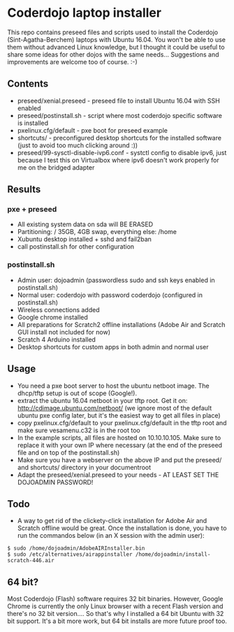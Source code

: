 # Coderdojo laptop installer

This repo contains preseed files and scripts used to install the Coderdojo (Sint-Agatha-Berchem) laptops with Ubuntu 16.04. You won't be able to use them without advanced Linux knowledge, but I thought it could be useful to share some ideas for other dojos with the same needs... Suggestions and improvements are welcome too of course. :-)


## Contents

* preseed/xenial.preseed - preseed file to install Ubuntu 16.04 with SSH enabled
* preseed/postinstall.sh - script where most coderdojo specific software is installed
* pxelinux.cfg/default - pxe boot for preseed example
* shortcuts/ - preconfigured desktop shortcuts for the installed software (just to avoid too much clicking around :))
* preseed/99-sysctl-disable-ivp6.conf - systctl config to disable ipv6, just because I test this on Virtualbox where ipv6 doesn't work properly for me on the bridged adapter

## Results

### pxe + preseed
* All existing system data on sda will BE ERASED
* Partitioning: / 35GB, 4GB swap, everything else: /home
* Xubuntu desktop installed + sshd and fail2ban
* call postinstall.sh for other configuration

### postinstall.sh
* Admin user: dojoadmin (passwordless sudo and ssh keys enabled in postinstall.sh)
* Normal user: coderdojo with password coderdojo (configured in postinstall.sh)
* Wireless connections added
* Google chrome installed
* All preparations for Scratch2 offline installations (Adobe Air and Scratch GUI install not included for now)
* Scratch 4 Arduino installed
* Desktop shortcuts for custom apps in both admin and normal user

## Usage

* You need a pxe boot server to host the ubuntu netboot image. The dhcp/tftp setup is out of scope (Google!).
* extract the ubuntu 16.04 netboot in your tftp root. Get it on: http://cdimage.ubuntu.com/netboot/ (we ignore most of the default ubuntu pxe config later, but it's the easiest way to get all files in place)
* copy pxelinux.cfg/default to your pxelinux.cfg/default in the tftp root and make sure vesamenu.c32 is in the root too
* In the example scripts, all files are hosted on 10.10.10.105. Make sure to replace it with your own IP where necessary (at the end of the preseed file and on top of the postinstall.sh)
* Make sure you have a webserver on the above IP and put the preseed/ and shortcuts/ directory in your documentroot
* Adapt the preseed/xenial.preseed to your needs - AT LEAST SET THE DOJOADMIN PASSWORD!

## Todo

* A way to get rid of the clickety-click installation for Adobe Air and Scratch offline would be great. Once the installation is done, you have to run the commandos below (in an X session with the admin user):
```
$ sudo /home/dojoadmin/AdobeAIRInstaller.bin
$ sudo /etc/alternatives/airappinstaller /home/dojoadmin/install-scratch-446.air
```


## 64 bit?

Most Coderdojo (Flash) software requires 32 bit binaries. However, Google Chrome is currently the only Linux browser with a recent Flash version and there's no 32 bit version.... So that's why I installed a 64 bit Ubuntu with 32 bit support. It's a bit more work, but 64 bit installs are more future proof too.
